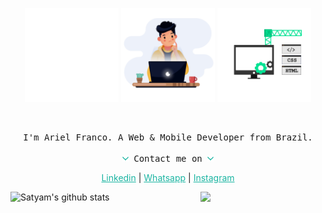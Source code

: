 <p align="center">
  <img src="https://github.com/arielff3/arielff3/blob/master/.github/react.gif?raw=true" alt="react" width="150px" /> 
  <img src="https://github.com/arielff3/arielff3/blob/master/.github/dev2.gif?raw=true" alt="dev2" width="150px" />
  <img src="https://github.com/arielff3/arielff3/blob/master/.github/dev.gif?raw=true" alt="dev" width="150px" />
</p>

<br>

<p align="center">
  <samp>
    I'm Ariel Franco. A Web & Mobile Developer from Brazil. 
     <br><br>
     <img width="10px" src="https://raw.githubusercontent.com/arielff3/arielff3/68f5b4bc764182ed14a00d18ed802bd5b1977548/.github/arrow.svg" alt="arrow"/> Contact me on <img width="10px" src="https://raw.githubusercontent.com/arielff3/arielff3/68f5b4bc764182ed14a00d18ed802bd5b1977548/.github/arrow.svg" alt="arrow"/>
  </samp>
</p>

<p align="center">
  <a style="color:#1BB5A2" href="https://www.linkedin.com/in/ariel-franco-ferreira-37b42b17a">Linkedin</a> |
  <a style="color:#1BB5A2" href="https://api.whatsapp.com/send?phone=5573998497288&text=Ol%C3%A1%2C%20vim%20pelo%20seu%20github">Whatsapp</a> |
  <a style="color:#1BB5A2" href="https://www.instagram.com/ariel_franco00/">Instagram</a>
</p>
<p align="center">




</p>

![Satyam's github stats](https://github-readme-stats.vercel.app/api?username=arielff3&count_private=true&show_icons=true&theme=radical&include_all_commits=true)
<img align='right' src='https://user-images.githubusercontent.com/5713670/87202985-820dcb80-c2b6-11ea-9f56-7ec461c497c3.gif' width='200"'>
<!--
**arielff3/arielff3** is a ✨ _special_ ✨ repository because its `README.md` (this file) appears on your GitHub profile.

Here are some ideas to get you started:

- 🔭 I’m currently working on ...
- 🌱 I’m currently learning ...
- 👯 I’m looking to collaborate on ...
- 🤔 I’m looking for help with ...
- 💬 Ask me about ...
- 📫 How to reach me: ...
- 😄 Pronouns: ...
- ⚡ Fun fact: ...
-->
